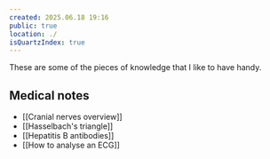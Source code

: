 ```yaml
---
created: 2025.06.18 19:16
public: true
location: ./
isQuartzIndex: true
---
```

These are some of the pieces of knowledge that I like to have handy.

## Medical notes

- [[Cranial nerves overview]]
- [[Hasselbach's triangle]]
- [[Hepatitis B antibodies]]
- [[How to analyse an ECG]]